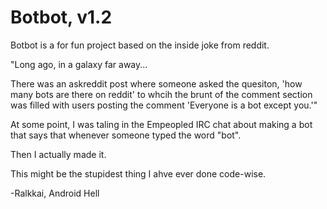 # Botbot, v1.2

Botbot is a for fun project based on the inside joke from reddit.

"Long ago, in a galaxy far away...

There was an askreddit post where someone asked the quesiton, 'how many bots are there on reddit' to whcih the brunt of the comment section was filled with users posting the comment 'Everyone is a bot except you.'"

At some point, I was taling in the Empeopled IRC chat about making a bot that says that whenever someone typed the word "bot".

Then I actually made it.

This might be the stupidest thing I ahve ever done code-wise.

-Ralkkai, Android Hell